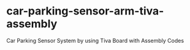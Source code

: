 # car-parking-sensor-arm-tiva-assembly
Car Parking Sensor System by using Tiva Board with Assembly Codes
